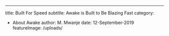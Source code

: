 ---
title: Built For Speed
subtitle: Awake is Built to Be Blazing Fast
category:
  - About Awake
author: M. Mwanje
date: 12-September-2019
featureImage: /uploads/
